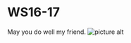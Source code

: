 # WS16-17
May you do well my friend.
![picture alt](https://i.kinja-img.com/gawker-media/image/upload/190copifljal2jpg.jpg)
